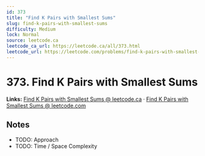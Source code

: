 ```yaml
--- 
id: 373
title: "Find K Pairs with Smallest Sums"
slug: find-k-pairs-with-smallest-sums
difficulty: Medium
lock: Normal
source: leetcode.ca
leetcode_ca_url: https://leetcode.ca/all/373.html
leetcode_url: https://leetcode.com/problems/find-k-pairs-with-smallest-sums/
---
```


# 373. Find K Pairs with Smallest Sums

**Links:** [Find K Pairs with Smallest Sums @ leetcode.ca](https://leetcode.ca/all/373.html) · [Find K Pairs with Smallest Sums @ leetcode.com](https://leetcode.com/problems/find-k-pairs-with-smallest-sums/)

## Notes
- TODO: Approach
- TODO: Time / Space Complexity
